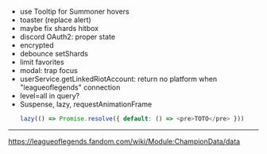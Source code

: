 - use Tooltip for Summoner hovers
- toaster (replace alert)
- maybe fix shards hitbox
- discord OAuth2: proper state
- encrypted
- debounce setShards
- limit favorites
- modal: trap focus
- userService.getLinkedRiotAccount: return no platform when "leagueoflegends" connection
- level=all in query?
- Suspense, lazy, requestAnimationFrame
  ```ts
  lazy(() => Promise.resolve({ default: () => <pre>TOTO</pre> }))
  ```

---

https://leagueoflegends.fandom.com/wiki/Module:ChampionData/data
